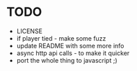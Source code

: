 TODO
====

* LICENSE
* if player tied - make some fuzz
* update README with some more info
* async http api calls - to make it quicker
* port the whole thing to javascript ;)
